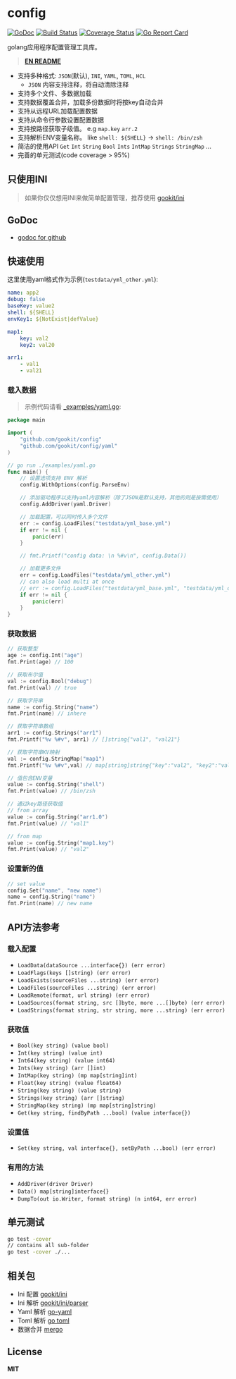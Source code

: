 # config

[![GoDoc](https://godoc.org/github.com/gookit/config?status.svg)](https://godoc.org/github.com/gookit/config)
[![Build Status](https://travis-ci.org/gookit/config.svg?branch=master)](https://travis-ci.org/gookit/config)
[![Coverage Status](https://coveralls.io/repos/github/gookit/config/badge.svg?branch=master)](https://coveralls.io/github/gookit/config?branch=master)
[![Go Report Card](https://goreportcard.com/badge/github.com/gookit/config)](https://goreportcard.com/report/github.com/gookit/config)

golang应用程序配置管理工具库。

> **[EN README](README.md)**

- 支持多种格式: `JSON`(默认), `INI`, `YAML`, `TOML`, `HCL`
  - `JSON` 内容支持注释，将自动清除注释
- 支持多个文件、多数据加载
- 支持数据覆盖合并，加载多份数据时将按key自动合并
- 支持从远程URL加载配置数据
- 支持从命令行参数设置配置数据
- 支持按路径获取子级值。 e.g `map.key` `arr.2`
- 支持解析ENV变量名称。 like `shell: ${SHELL}` -> `shell: /bin/zsh`
- 简洁的使用API `Get` `Int` `String` `Bool` `Ints` `IntMap` `Strings` `StringMap` ...
- 完善的单元测试(code coverage > 95%)

## 只使用INI

> 如果你仅仅想用INI来做简单配置管理，推荐使用 [gookit/ini](https://github.com/gookit/ini)

## GoDoc

- [godoc for github](https://godoc.org/github.com/gookit/config)

## 快速使用

这里使用yaml格式作为示例(`testdata/yml_other.yml`):

```yaml
name: app2
debug: false
baseKey: value2
shell: ${SHELL}
envKey1: ${NotExist|defValue}

map1:
    key: val2
    key2: val20

arr1:
    - val1
    - val21
```

### 载入数据

> 示例代码请看 [_examples/yaml.go](_examples/yaml.go):

```go
package main

import (
    "github.com/gookit/config"
    "github.com/gookit/config/yaml"
)

// go run ./examples/yaml.go
func main() {
	// 设置选项支持 ENV 解析
	config.WithOptions(config.ParseEnv)

	// 添加驱动程序以支持yaml内容解析（除了JSON是默认支持，其他的则是按需使用）
	config.AddDriver(yaml.Driver)

	// 加载配置，可以同时传入多个文件
	err := config.LoadFiles("testdata/yml_base.yml")
	if err != nil {
		panic(err)
	}

	// fmt.Printf("config data: \n %#v\n", config.Data())

	// 加载更多文件
	err = config.LoadFiles("testdata/yml_other.yml")
	// can also load multi at once
	// err := config.LoadFiles("testdata/yml_base.yml", "testdata/yml_other.yml")
	if err != nil {
		panic(err)
	}
}
```

### 获取数据

```go
// 获取整型
age := config.Int("age")
fmt.Print(age) // 100

// 获取布尔值
val := config.Bool("debug")
fmt.Print(val) // true

// 获取字符串
name := config.String("name")
fmt.Print(name) // inhere

// 获取字符串数组
arr1 := config.Strings("arr1")
fmt.Printf("%v %#v", arr1) // []string{"val1", "val21"}

// 获取字符串KV映射
val := config.StringMap("map1")
fmt.Printf("%v %#v",val) // map[string]string{"key":"val2", "key2":"val20"}

// 值包含ENV变量
value := config.String("shell")
fmt.Print(value) // /bin/zsh

// 通过key路径获取值
// from array
value := config.String("arr1.0")
fmt.Print(value) // "val1"

// from map
value := config.String("map1.key")
fmt.Print(value) // "val2"
```

### 设置新的值

```go
// set value
config.Set("name", "new name")
name = config.String("name")
fmt.Print(name) // new name
```

## API方法参考

### 载入配置

- `LoadData(dataSource ...interface{}) (err error)`
- `LoadFlags(keys []string) (err error)`
- `LoadExists(sourceFiles ...string) (err error)`
- `LoadFiles(sourceFiles ...string) (err error)`
- `LoadRemote(format, url string) (err error)`
- `LoadSources(format string, src []byte, more ...[]byte) (err error)`
- `LoadStrings(format string, str string, more ...string) (err error)`

### 获取值

- `Bool(key string) (value bool)`
- `Int(key string) (value int)`
- `Int64(key string) (value int64)`
- `Ints(key string) (arr []int)`
- `IntMap(key string) (mp map[string]int)`
- `Float(key string) (value float64)`
- `String(key string) (value string)`
- `Strings(key string) (arr []string)`
- `StringMap(key string) (mp map[string]string)`
- `Get(key string, findByPath ...bool) (value interface{})`

### 设置值

- `Set(key string, val interface{}, setByPath ...bool) (err error)`

### 有用的方法

- `AddDriver(driver Driver)`
- `Data() map[string]interface{}`
- `DumpTo(out io.Writer, format string) (n int64, err error)`

## 单元测试

```bash
go test -cover
// contains all sub-folder
go test -cover ./...
```

## 相关包

- Ini 配置 [gookit/ini](https://github.com/gookit/ini)
- Ini 解析 [gookit/ini/parser](https://github.com/gookit/ini/tree/master/parser)
- Yaml 解析 [go-yaml](https://github.com/go-yaml/yaml)
- Toml 解析 [go toml](https://github.com/BurntSushi/toml)
- 数据合并 [mergo](https://github.com/imdario/mergo)

## License

**MIT**
